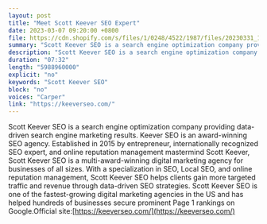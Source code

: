 ```yaml
---
layout: post
title: "Meet Scott Keever SEO Expert"
date: 2023-03-07 09:20:00 +0800
file: https://cdn.shopify.com/s/files/1/0248/4522/1987/files/20230331_1.mp3?v=1680219678
summary: "Scott Keever SEO is a search engine optimization company providing data-driven search engine marketing results. Keever SEO is an award-winning SEO agency. Established in 2015 by entrepreneur, internationally recognized SEO expert, and online reputation management mastermind Scott Keever, Scott Keever SEO is a multi-award-winning digital marketing agency for businesses of all sizes. With a specialization in SEO, Local SEO, and online reputation management, Scott Keever SEO helps clients gain more targeted traffic and revenue through data-driven SEO strategies. Scott Keever SEO is one of the fastest-growing digital marketing agencies in the US and has helped hundreds of businesses secure prominent Page 1 rankings on Google."
description: "Scott Keever SEO is a search engine optimization company providing data-driven search engine marketing results. Keever SEO is an award-winning SEO agency. Established in 2015 by entrepreneur, internationally recognized SEO expert, and online reputation management mastermind Scott Keever, Scott Keever SEO is a multi-award-winning digital marketing agency for businesses of all sizes. With a specialization in SEO, Local SEO, and online reputation management, Scott Keever SEO helps clients gain more targeted traffic and revenue through data-driven SEO strategies. Scott Keever SEO is one of the fastest-growing digital marketing agencies in the US and has helped hundreds of businesses secure prominent Page 1 rankings on Google.Official site:<a href='https://keeverseo.com/'>https://keeverseo.com/</a> "
duration: "07:32"
length: "5988960000"
explicit: "no"
keywords: "Scott Keever SEO"
block: "no"
voices: "Carper"
link: "https://keeverseo.com/"
---
```


Scott Keever SEO is a search engine optimization company providing data-driven search engine marketing results. Keever SEO is an award-winning SEO agency. Established in 2015 by entrepreneur, internationally recognized SEO expert, and online reputation management mastermind Scott Keever, Scott Keever SEO is a multi-award-winning digital marketing agency for businesses of all sizes. With a specialization in SEO, Local SEO, and online reputation management, Scott Keever SEO helps clients gain more targeted traffic and revenue through data-driven SEO strategies. Scott Keever SEO is one of the fastest-growing digital marketing agencies in the US and has helped hundreds of businesses secure prominent Page 1 rankings on Google.Official site:[https://keeverseo.com/](https://keeverseo.com/)
